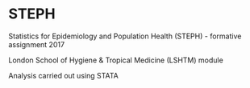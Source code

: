 # STEPH
Statistics for Epidemiology and Population Health (STEPH) - formative assignment 2017

London School of Hygiene & Tropical Medicine (LSHTM) module

Analysis carried out using STATA
